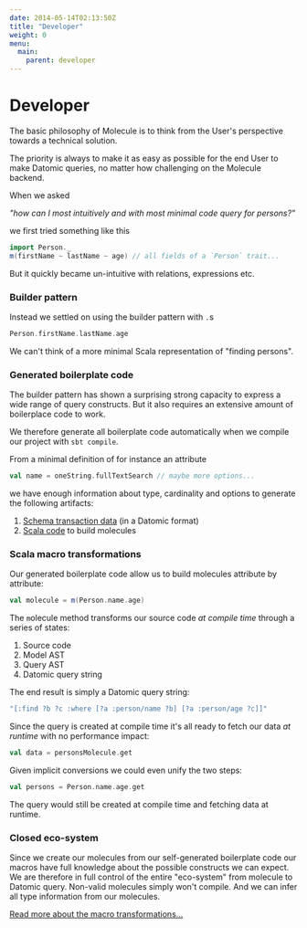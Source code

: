 ```yaml
---
date: 2014-05-14T02:13:50Z
title: "Developer"
weight: 0
menu:
  main:
    parent: developer
---
```


# Developer

The basic philosophy of Molecule is to think from the User's perspective towards a technical solution. 

The priority is always to make it as easy as possible for the end User to make Datomic queries, no matter how challenging on the Molecule backend.

When we asked

_"how can I most intuitively and with most minimal code query for persons?"_

we first tried something like this
```scala
import Person._
m(firstName ~ lastName ~ age) // all fields of a `Person` trait...
```
But it quickly became un-intuitive with relations, expressions etc.

### Builder pattern

Instead we settled on using the builder pattern with `.`s

```scala
Person.firstName.lastName.age
```
We can't think of a more minimal Scala representation of "finding persons".


### Generated boilerplate code

The builder pattern has shown a surprising strong capacity to express a wide range of query constructs. But it also requires an extensive amount of boilerplace code to work.

We therefore generate all boilerplate code automatically when we compile our project with `sbt compile`.

From a minimal definition of for instance an attribute
```scala
val name = oneString.fullTextSearch // maybe more options...
```
we have enough information about type, cardinality and options to generate the following artifacts:

1. [Schema transaction data](/developer/txdata) (in a Datomic format)
2. [Scala code](/developer/boilerplate) to build molecules


### Scala macro transformations
Our generated boilerplate code allow us to build molecules attribute by attribute:

```scala
val molecule = m(Person.name.age)
```

The `m`olecule method transforms our source code _at compile time_ through a series of states:

1. Source code
2. Model AST
3. Query AST
4. Datomic query string

The end result is simply a Datomic query string:

```scala
"[:find ?b ?c :where [?a :person/name ?b] [?a :person/age ?c]]"
```

Since the query is created at compile time it's all ready to fetch our data _at runtime_ with no performance impact:

```scala
val data = personsMolecule.get
```

Given implicit conversions we could even unify the two steps:
```scala
val persons = Person.name.age.get
```
The query would still be created at compile time and fetching data at runtime.


### Closed eco-system

Since we create our molecules from our self-generated boilerplate code our macros have full knowledge about the possible constructs we can expect. We are therefore in full control of the entire "eco-system" from molecule to Datomic query. Non-valid molecules simply won't compile. And we can infer all type information from our molecules.

[Read more about the macro transformations...](/developer/transformation)